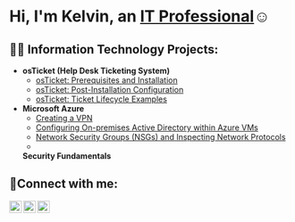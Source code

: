 <h1>Hi, I'm Kelvin, an <a href="https://www.linkedin.com/in/kelvin-r-tobias-211949219/">IT Professional</a>☺</h1>

<h2>👨‍💻 Information Technology Projects:</h2>

- <b>osTicket (Help Desk Ticketing System)</b>
  - [osTicket: Prerequisites and Installation](https://github.com/codeByKelvinn/osticket-prereqs/tree/main#readme)
  - [osTicket: Post-Installation Configuration](https://github.com/codeByKelvinn/post-installation-config/blob/main/readme.md)
  - [osTicket: Ticket Lifecycle Examples](https://github.com/codeByKelvinn/ticket-life-cycles)
- <b>Microsoft Azure</b>
  - [Creating a VPN](https://github.com/codeByKelvinn/creating-a-VPN/blob/main/README.md)
  - [Configuring On-premises Active Directory within Azure VMs](https://github.com/codeByKelvinn/configure-on-premises-active-directory-/blob/main/README.md)
  - [Network Security Groups (NSGs) and Inspecting Network Protocols](https://github.com/codeByKelvinn/nsgs-and-inspecting-traffic-on-azure/blob/main/README.md)
  - <br />
  <b>Security Fundamentals</b>

<h2>🤳Connect with me:</h2>

[<img align="left" alt="Josh | Twitter" width="22px" src="https://cdn.jsdelivr.net/npm/simple-icons@v3/icons/twitter.svg" />][twitter]
[<img align="left" alt="Josh | LinkedIn" width="22px" src="https://cdn.jsdelivr.net/npm/simple-icons@v3/icons/linkedin.svg" />][linkedin]
[<img align="left" alt="Josh | Instagram" width="22px" src="https://cdn.jsdelivr.net/npm/simple-icons@v3/icons/instagram.svg" />][instagram]

[twitter]: https://twitter.com/kelvinrtobias
[instagram]: https://www.instagram.com/codebykelvin/
[linkedin]: https://www.linkedin.com/in/kelvin-r-tobias-211949219/
